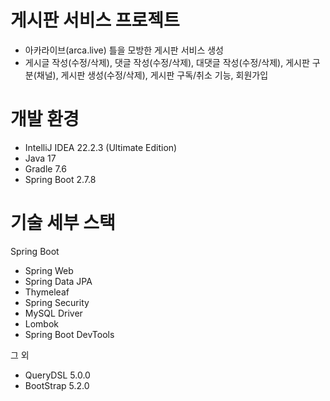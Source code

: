 # 게시판 서비스 프로젝트
- 아카라이브(arca.live) 틀을 모방한 게시판 서비스 생성
- 게시글 작성(수정/삭제), 댓글 작성(수정/삭제), 대댓글 작성(수정/삭제), 게시판 구분(채널), 게시판 생성(수정/삭제), 게시판 구독/취소 기능, 회원가입

# 개발 환경
- IntelliJ IDEA 22.2.3 (Ultimate Edition)
- Java 17
- Gradle 7.6
- Spring Boot 2.7.8
# 기술 세부 스택
 Spring Boot
 - Spring Web
 - Spring Data JPA
 - Thymeleaf
 - Spring Security
 - MySQL Driver
 - Lombok
 - Spring Boot DevTools
 
 그 외
 - QueryDSL 5.0.0
 - BootStrap 5.2.0
 
